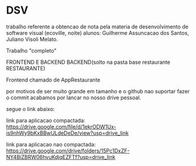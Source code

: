 # DSV
trabalho referente a obtencao de nota pela materia de desenvolvimento de software visual (ecoville, noite)
alunos: Guilherme Assuncacao dos Santos, Juliano Visoli Melato.

Trabalho "completo" 

FRONTEND E BACKEND
BACKEND(solto na pasta base restaurante RESTAURANTE)

Frontend chamado de AppRestaurante

por motivos de ser muito grande em tamanho e o github nao suportar fazer o commit acabamos por lancar no nosso drive pessoal.

segue o link abaixo:

link para aplicacao compactada: https://drive.google.com/file/d/1ekrODW1Ux-is9nhWy9bKxBBwULdeDeDe/view?usp=drive_link

link para aplicacao nao compactada: https://drive.google.com/drive/folders/15Pc1DxZF-NY4BiZBRW06hvuKdjqEZFTf?usp=drive_link
